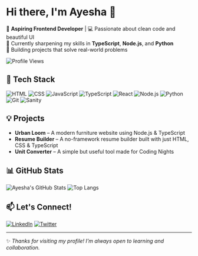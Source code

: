 # Hi there, I'm Ayesha 👋

🎯 **Aspiring Frontend Developer** | 💻 Passionate about clean code and beautiful UI  
🌱 Currently sharpening my skills in **TypeScript**, **Node.js**, and **Python**  
🚀 Building projects that solve real-world problems  

![Profile Views](https://komarev.com/ghpvc/?username=ayesha764581&color=blueviolet&style=flat-square)

## 🔧 Tech Stack
![HTML](https://img.shields.io/badge/HTML5-E34F26?style=flat&logo=html5&logoColor=white)
![CSS](https://img.shields.io/badge/CSS3-1572B6?style=flat&logo=css3&logoColor=white)
![JavaScript](https://img.shields.io/badge/JavaScript-F7DF1E?style=flat&logo=javascript&logoColor=black)
![TypeScript](https://img.shields.io/badge/TypeScript-007ACC?style=flat&logo=typescript&logoColor=white)
![React](https://img.shields.io/badge/React-61DAFB?style=flat&logo=react&logoColor=black)
![Node.js](https://img.shields.io/badge/Node.js-339933?style=flat&logo=nodedotjs&logoColor=white)
![Python](https://img.shields.io/badge/Python-3776AB?style=flat&logo=python&logoColor=white)
![Git](https://img.shields.io/badge/Git-F05032?style=flat&logo=git&logoColor=white)
![Sanity](https://img.shields.io/badge/Sanity-FF4785?style=flat&logo=sanity&logoColor=white)

## 💡 Projects
- **Urban Loom** – A modern furniture website using Node.js & TypeScript  
- **Resume Builder** – A no-framework resume builder built with just HTML, CSS & TypeScript  
- **Unit Converter** – A simple but useful tool made for Coding Nights  

## 📊 GitHub Stats
![Ayesha's GitHub Stats](https://github-readme-stats.vercel.app/api?username=ayesha-offical&show_icons=true&theme=radical)
![Top Langs](https://github-readme-stats.vercel.app/api/top-langs/?username=ayesha-offical&layout=compact&theme=radical)

## 📫 Let's Connect!
[![LinkedIn](https://img.shields.io/badge/LinkedIn-blue?style=flat&logo=linkedin&logoColor=white)](https://www.linkedin.com/in/ayesha-siddiqua25/)
[![Twitter](https://img.shields.io/badge/Twitter-1DA1F2?style=flat&logo=twitter&logoColor=white)](https://x.com/ayesha764581)

---

✨ *Thanks for visiting my profile! I’m always open to learning and collaboration.*  
